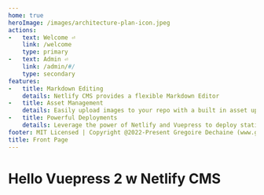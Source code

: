 ```yaml
---
home: true
heroImage: /images/architecture-plan-icon.jpeg
actions:
-   text: Welcome ⏎
    link: /welcome
    type: primary
-   text: Admin ⏎
    link: /admin/#/
    type: secondary
features:
-   title: Markdown Editing
    details: Netlify CMS provides a flexible Markdown Editor
-   title: Asset Management
    details: Easily upload images to your repo with a built in asset uploader.
-   title: Powerful Deployments
    details: Leverage the power of Netlify and Vuepress to deploy statically.
footer: MIT Licensed | Copyright @2022-Present Gregoire Dechaine (www.gregoiredechaine.com)
title: Front Page
---
```

# Hello Vuepress 2 w Netlify CMS
